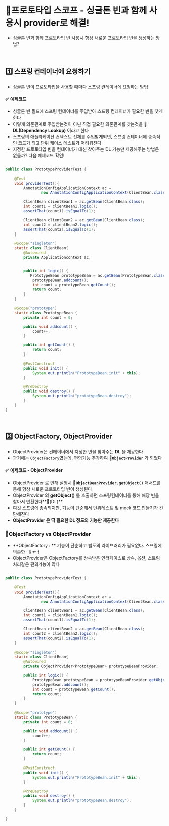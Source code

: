 # 📣프로토타입 스코프 - 싱글톤 빈과 함께 사용시 provider로 해결!
- 싱글톤 빈과 함께 프로토타입 빈 사용시 항상 새로운 프로토타입 빈을 생성하는 방법?

<br>

## 1️⃣ 스프링 컨테이너에 요청하기
- 싱글톤 빈이 프로토타입을 사용할 때마다 스프링 컨테이너에 요청하는 방법

#### ✅ 예제코드
- 싱글톤 빈 필드에 스프링 컨테이너를 주입받아 스프링 컨테이너가 필요한 빈을 찾게 한다
- 이렇게 의존관계로 주입받는것이 아닌 직접 필요한 의존관계를 찾는것을 **🌟 DL(Dependency Lookup)** 이라고 한다
- 스프링의 애플리케이션 컨텍스트 전체를 주입받게되면, 스프링 컨테이너에 종속적인 코드가 되고 단위 케이스 테스트가 어려워진다
- 지정한 프로토타입 빈을 컨테이너가 대신 찾아주는 DL 기능만 제공해주는 방법은 없을까? 다음 예제코드 확인!
```java

public class PrototypeProviderTest {

    @Test
    void providerTest(){
        AnnotationConfigApplicationContext ac =
                new AnnotationConfigApplicationContext(ClientBean.class, PrototypeBean.class);

        ClientBean clientBean1 = ac.getBean(ClientBean.class);
        int count1 = clientBean1.logic();
        assertThat(count1).isEqualTo(1);

        ClientBean clientBean2 = ac.getBean(ClientBean.class);
        int count2 = clientBean2.logic();
        assertThat(count2).isEqualTo(1);
    }

    @Scope("singleton")
    static class ClientBean{
        @Autowired
        private Applicationcontext ac;


        public int logic() {
           PrototypeBean prototypeBean = ac.getBean(PrototypeBean.class)
            prototypeBean.addcount();
            int count = prototypeBean.getCount();
            return count;
        }
    }

    @Scope("prototype")
    static class PrototypeBean {
        private int count = 0;

        public void addcount() {
            count++;
        }

        public int getCount() {
            return count;
        }

        @PostConstruct
        public void init() {
            System.out.println("PrototypeBean.init" + this);
        }

        @PreDestroy
        public void destroy() {
            System.out.println("prototypeBean.destroy");
        }
    }
}

```

<br>

## 2️⃣ ObjectFactory, ObjectProvider
- ObjectProvider은 컨테이너에서 지정한 빈을 찾아주는 **DL** 을 제공한다
- 과거에는 `ObjectFactory`였는데, 편의기능 추가하여 **🌟`ObjectProvider`** 가 되었다

#### ✅ 예제코드 - ObjectProvider
- ObjectProvider 로 인해 실행시 **🌟`ObjectBeanProvider.getObject()`** 매서드를 통해 항상 새로운 프로토타입 빈이 생성된다
- ObjectProvider 의 **getObject()** 를 호출하면 스프링컨테이너를 통해 해당 빈을 찾아서 반환한다**🌟(DL)**
- 여깃 스프링에 종속되지만, 기능이 단순해서 단위테스트 및 mock 코드 만들기가 간단해진다
- **ObjectProvider 은 딱 필요한 DL 정도의 기능만 제공한다**

### 📌ObjectFactory vs ObjectProvider
- **ObjectFactory : ** 기능이 단순하고 별도의 라이브러리가 필요없다. 스프링에 의존한- ㅒㅠㅓ
- ObjectProvider은 ObjectFactory를 상속받은 인터페이스로 상속, 옵션, 스트림처리같은 편의기능이 많다
```java

public class PrototypeProviderTest {

    @Test
    void providerTest(){
        AnnotationConfigApplicationContext ac =
                new AnnotationConfigApplicationContext(ClientBean.class, PrototypeBean.class);

        ClientBean clientBean1 = ac.getBean(ClientBean.class);
        int count1 = clientBean1.logic();
        assertThat(count1).isEqualTo(1);

        ClientBean clientBean2 = ac.getBean(ClientBean.class);
        int count2 = clientBean2.logic();
        assertThat(count2).isEqualTo(1);
    }

    @Scope("singleton")
    static class ClientBean{
        @Autowired
        private ObjectProvider<PrototypeBean> prototypeBeanProvider;

        public int logic() {
            PrototypeBean prototypeBean = prototypeBeanProvider.getObject();
            prototypeBean.addcount();
            int count = prototypeBean.getCount();
            return count;
        }
    }

    @Scope("prototype")
    static class PrototypeBean {
        private int count = 0;

        public void addcount() {
            count++;
        }

        public int getCount() {
            return count;
        }

        @PostConstruct
        public void init() {
            System.out.println("PrototypeBean.init" + this);
        }

        @PreDestroy
        public void destroy() {
            System.out.println("prototypeBean.destroy");
        }
    }

}

```
